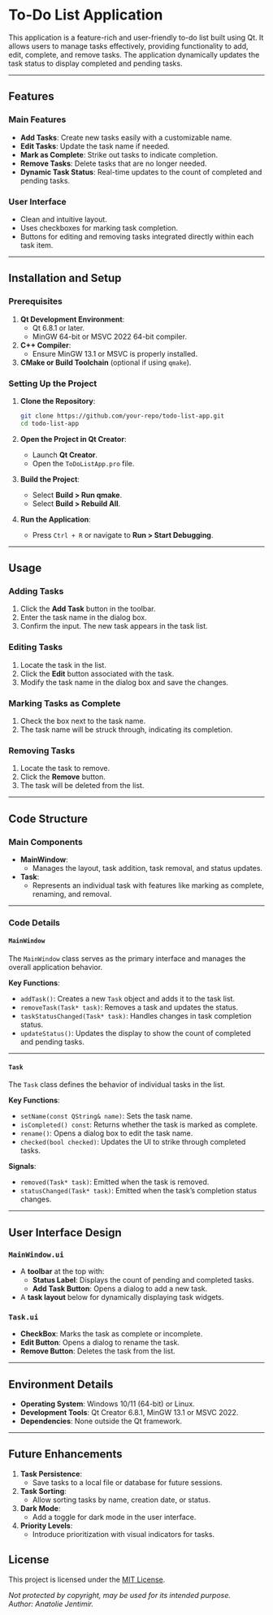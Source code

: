 
# To-Do List Application

This application is a feature-rich and user-friendly to-do list built using Qt. It allows users to manage tasks effectively, providing functionality to add, edit, complete, and remove tasks. The application dynamically updates the task status to display completed and pending tasks.

---

## Features

### Main Features
- **Add Tasks**: Create new tasks easily with a customizable name.
- **Edit Tasks**: Update the task name if needed.
- **Mark as Complete**: Strike out tasks to indicate completion.
- **Remove Tasks**: Delete tasks that are no longer needed.
- **Dynamic Task Status**: Real-time updates to the count of completed and pending tasks.

### User Interface
- Clean and intuitive layout.
- Uses checkboxes for marking task completion.
- Buttons for editing and removing tasks integrated directly within each task item.

---

## Installation and Setup

### Prerequisites
1. **Qt Development Environment**:
   - Qt 6.8.1 or later.
   - MinGW 64-bit or MSVC 2022 64-bit compiler.
2. **C++ Compiler**:
   - Ensure MinGW 13.1 or MSVC is properly installed.
3. **CMake or Build Toolchain** (optional if using `qmake`).

### Setting Up the Project
1. **Clone the Repository**:
   ```bash
   git clone https://github.com/your-repo/todo-list-app.git
   cd todo-list-app
   ```

2. **Open the Project in Qt Creator**:
   - Launch **Qt Creator**.
   - Open the `ToDoListApp.pro` file.

3. **Build the Project**:
   - Select **Build > Run qmake**.
   - Select **Build > Rebuild All**.

4. **Run the Application**:
   - Press `Ctrl + R` or navigate to **Run > Start Debugging**.

---

## Usage

### Adding Tasks
1. Click the **Add Task** button in the toolbar.
2. Enter the task name in the dialog box.
3. Confirm the input. The new task appears in the task list.

### Editing Tasks
1. Locate the task in the list.
2. Click the **Edit** button associated with the task.
3. Modify the task name in the dialog box and save the changes.

### Marking Tasks as Complete
1. Check the box next to the task name.
2. The task name will be struck through, indicating its completion.

### Removing Tasks
1. Locate the task to remove.
2. Click the **Remove** button.
3. The task will be deleted from the list.

---

## Code Structure

### Main Components
- **MainWindow**:
  - Manages the layout, task addition, task removal, and status updates.
- **Task**:
  - Represents an individual task with features like marking as complete, renaming, and removal.

---

### Code Details

#### `MainWindow`
The `MainWindow` class serves as the primary interface and manages the overall application behavior.

**Key Functions**:
- `addTask()`: Creates a new `Task` object and adds it to the task list.
- `removeTask(Task* task)`: Removes a task and updates the status.
- `taskStatusChanged(Task* task)`: Handles changes in task completion status.
- `updateStatus()`: Updates the display to show the count of completed and pending tasks.

---

#### `Task`
The `Task` class defines the behavior of individual tasks in the list.

**Key Functions**:
- `setName(const QString& name)`: Sets the task name.
- `isCompleted() const`: Returns whether the task is marked as complete.
- `rename()`: Opens a dialog box to edit the task name.
- `checked(bool checked)`: Updates the UI to strike through completed tasks.

**Signals**:
- `removed(Task* task)`: Emitted when the task is removed.
- `statusChanged(Task* task)`: Emitted when the task’s completion status changes.

---

## User Interface Design

### `MainWindow.ui`
- A **toolbar** at the top with:
  - **Status Label**: Displays the count of pending and completed tasks.
  - **Add Task Button**: Opens a dialog to add a new task.
- A **task layout** below for dynamically displaying task widgets.

### `Task.ui`
- **CheckBox**: Marks the task as complete or incomplete.
- **Edit Button**: Opens a dialog to rename the task.
- **Remove Button**: Deletes the task from the list.

---

## Environment Details

- **Operating System**: Windows 10/11 (64-bit) or Linux.
- **Development Tools**: Qt Creator 6.8.1, MinGW 13.1 or MSVC 2022.
- **Dependencies**: None outside the Qt framework.

---

## Future Enhancements

1. **Task Persistence**:
   - Save tasks to a local file or database for future sessions.
2. **Task Sorting**:
   - Allow sorting tasks by name, creation date, or status.
3. **Dark Mode**:
   - Add a toggle for dark mode in the user interface.
4. **Priority Levels**:
   - Introduce prioritization with visual indicators for tasks.


## License

This project is licensed under the [MIT License](LICENSE).



_Not protected by copyright, may be used for its intended purpose._  
_Author: Anatolie Jentimir._





